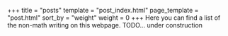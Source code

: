 +++
title = "posts"
template = "post_index.html"
page_template = "post.html"
sort_by = "weight"
weight = 0
+++
Here you can find a list of the non-math writing on this webpage.
TODO... under construction
